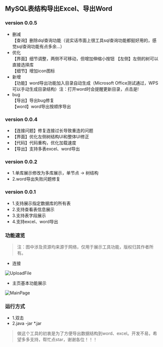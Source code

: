 ## MySQL表结构导出Excel、导出Word

### version 0.0.5
* 删减  
【查询】删除dql查询功能（说实话市面上很工具sql查询功能都挺好用的，感觉sql查询功能有点多余...）
* 优化  
【界面】细节调整，两侧不可移动，但增加伸缩小按钮
【左侧】左侧的树可以直接选择库  
【细节】增加icon图标
* 新增  
【功能】word导出功能加入目录自动生成（Microsoft Office测试通过，WPS可以手动生成目录结构）注：打开word时会提醒更新目录，点击是!
* bug  
【导出】导出bug修复  
【word】word导出按顺序导出

### version 0.0.4
* 【连接问题】修复连接过长导致重连的问题
* 【界面】优化左侧树结构UI和整体UI修正
* 【代码】代码重构，优化加载速度
* 【导出】支持多表excel、word导出

### version 0.0.2
* 1.单库展示修改为多库展示，单节点 -> 树结构
* 2.word导出失败问题修复

### version 0.0.1
* 1.支持展示指定数据库的所有表
* 2.支持查看表信息展示
* 3.支持表字段展示
* 4.支持excel、word导出

### 功能速览
> 注：图中涉及资源均来源于网络，仅用于展示工具功能，版权归其作者所有。

+ 连接

![UploadFile](https://github.com/Zhuoyuan1/MySQLToWordOrExcel/blob/main/image/login.jpg?raw=true)

+ 主页基本功能展示

![MainPage](https://github.com/Zhuoyuan1/MySQLToWordOrExcel/blob/main/image/home.jpg?raw=true)


### 运行方式

* 1.双击
* 2.java -jar *.jar

> 做这个工具的初衷是为了方便导出数据结构到word、excel。开发不易，希望多多支持，帮忙点star，谢谢各位！！！